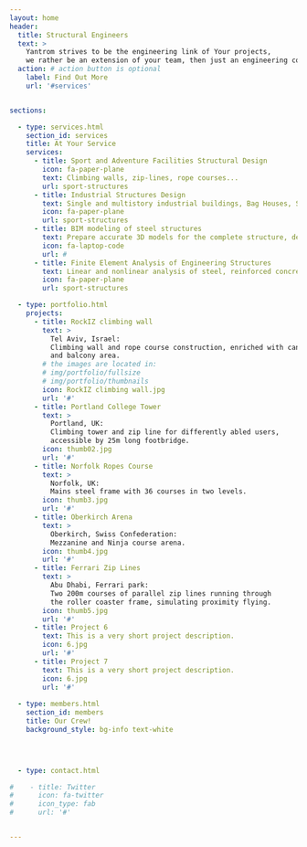 ```yaml
---
layout: home
header:
  title: Structural Engineers
  text: >
    Yantrom strives to be the engineering link of Your projects, 
    we rather be an extension of your team, then just an engineering consultant. 
  action: # action button is optional
    label: Find Out More
    url: '#services'


sections:

  - type: services.html
    section_id: services
    title: At Your Service
    services:
      - title: Sport and Adventure Facilities Structural Design
        icon: fa-paper-plane
        text: Climbing walls, zip-lines, rope courses...
        url: sport-structures
      - title: Industrial Structures Design
        text: Single and multistory industrial buildings, Bag Houses, Silos, Chutes 
        icon: fa-paper-plane
        url: sport-structures
      - title: BIM modeling of steel structures
        text: Prepare accurate 3D models for the complete structure, detailed drawings and quantities. 
        icon: fa-laptop-code
        url: #
      - title: Finite Element Analysis of Engineering Structures
        text: Linear and nonlinear analysis of steel, reinforced concrete, thin shells & wire ropes.
        icon: fa-paper-plane
        url: sport-structures

  - type: portfolio.html
    projects:
      - title: RockIZ climbing wall
        text: >
          Tel Aviv, Israel:
          Climbing wall and rope course construction, enriched with canopy roof
          and balcony area.
        # the images are located in:
        # img/portfolio/fullsize
        # img/portfolio/thumbnails
        icon: RockIZ climbing wall.jpg
        url: '#'
      - title: Portland College Tower
        text: >
          Portland, UK:
          Climbing tower and zip line for differently abled users, 
          accessible by 25m long footbridge.
        icon: thumb02.jpg
        url: '#'
      - title: Norfolk Ropes Course
        text: >
          Norfolk, UK:
          Mains steel frame with 36 courses in two levels.
        icon: thumb3.jpg
        url: '#'
      - title: Oberkirch Arena
        text: >
          Oberkirch, Swiss Confederation:
          Mezzanine and Ninja course arena.
        icon: thumb4.jpg
        url: '#'
      - title: Ferrari Zip Lines
        text: >
          Abu Dhabi, Ferrari park:
          Two 200m courses of parallel zip lines running through 
          the roller coaster frame, simulating proximity flying. 
        icon: thumb5.jpg
        url: '#'
      - title: Project 6
        text: This is a very short project description.
        icon: 6.jpg
        url: '#'
      - title: Project 7
        text: This is a very short project description.
        icon: 6.jpg
        url: '#'
        
  - type: members.html
    section_id: members
    title: Our Crew!
    background_style: bg-info text-white
  



  - type: contact.html

#    - title: Twitter
#      icon: fa-twitter
#      icon_type: fab
#      url: '#'


---
```

